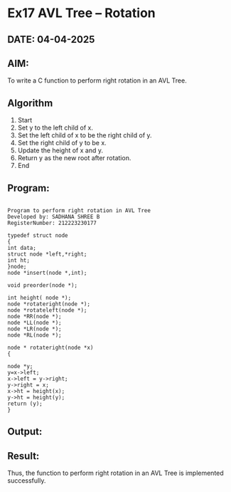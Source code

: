 # Ex17 AVL Tree – Rotation
## DATE: 04-04-2025
## AIM:
To write a C function to perform right rotation in an AVL Tree.

## Algorithm
1. Start
2. Set y to the left child of x.
3. Set the left child of x to be the right child of y.
4. Set the right child of y to be x.
5. Update the height of x and y.
6. Return y as the new root after rotation.
7. End
  

## Program:
```

Program to perform right rotation in AVL Tree
Developed by: SADHANA SHREE B
RegisterNumber: 212223230177

typedef struct node
{
int data;
struct node *left,*right;
int ht;
}node;
node *insert(node *,int);

void preorder(node *);

int height( node *);
node *rotateright(node *);
node *rotateleft(node *);
node *RR(node *);
node *LL(node *);
node *LR(node *);
node *RL(node *);

node * rotateright(node *x)
{

node *y;
y=x->left;
x->left = y->right;
y->right = x;
x->ht = height(x);
y->ht = height(y);
return (y);
}

```

## Output:



## Result:
Thus, the function to perform right rotation in an AVL Tree is implemented successfully.

